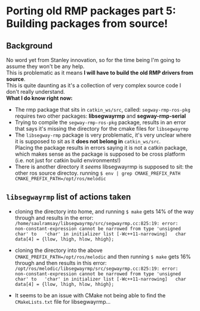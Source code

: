 # Porting old RMP packages part 5: Building packages from source!
## Background
No word yet from Stanley innovation, so for the time being I'm going to assume they won't be any help.   
This is problematic as it means **I will have to build the old RMP drivers from source**.  
This is quite daunting as it's a collection of very complex source code I don't really understand.  
**What I do know right now:**  
- The rmp package that sits in `catkin_ws/src`, called: `segway-rmp-ros-pkg` requires two other packages: **libsegwayrmp** and **segway-rmp-serial**  
- Trying to compile the `segway-rmp-ros-pkg` package, results in an error that says it's missing the directory for the cmake files for `libsegwayrmp`
- The `libsegway-rmp` package is very problematic, it's very unclear where it is supposed to sit as it **does not belong in** `catkin_ws/src`.   
  Placing the package results in errors saying it is not a catkin package, which makes sense as the package is supposed to be cross platform (i.e. not just for catkin build environments!)  
- There is another directory it *seems* libsegwayrmp is supposed to sit: the other ros source directoy. running `$ env | grep CMAKE_PREFIX_PATH
CMAKE_PREFIX_PATH=/opt/ros/melodic`

## `libsegwayrmp` list of actions taken
- cloning the directory into home, and running `$ make` gets 14% of the way through and results in the error:  
  `/home/saulramsay/libsegwayrmp/src/segwayrmp.cc:825:19: error:   
      non-constant-expression cannot be narrowed from type 'unsigned char' to  
      'char' in initializer list [-Wc++11-narrowing]  
  char data[4] = {llow, lhigh, hlow, hhigh};`  
  
- cloning the directory into the above `CMAKE_PREFIX_PATH=/opt/ros/melodic` and then running `$ make` gets 16% through and then results in this error:  
  `/opt/ros/melodic/libsegwayrmp/src/segwayrmp.cc:825:19: error:   
      non-constant-expression cannot be narrowed from type 'unsigned char' to  
      'char' in initializer list [-Wc++11-narrowing]  
  char data[4] = {llow, lhigh, hlow, hhigh};`  
  
- It seems to be an issue with CMake not being able to find the `CMakeLists.txt` file for libsegwayrmp...


